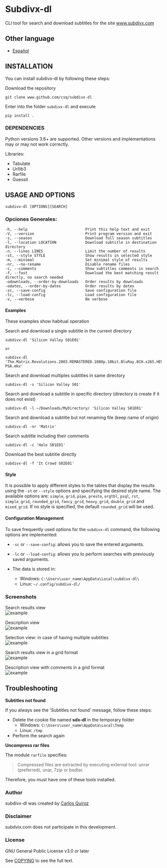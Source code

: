 # Subdivx-dl
CLI tool for search and download subtitles for the site www.subdivx.com

## Other language
- [Español](README-es.md)  

## INSTALLATION
You can install subdivx-dl by following these steps:

Download the repository

    git clone www.github.com/csq/subdivx-dl

Enter into the folder ``subdivx-dl`` and execute

    pip install .

### DEPENDENCIES
Python versions 3.6+ are supported. Other versions and implementations may or may not work correctly.

Libraries:
* Tabulate
* Urllib3
* Rarfile
* Guessit

## USAGE AND OPTIONS
    subdivx-dl [OPTIONS][SEARCH]

### Opciones Generales:
    -h, --help                          Print this help text and exit
    -V, --version                       Print program version and exit
    -s, --season                        Download full season subtitles
    -l, --location LOCATION             Download subtitle in destination directory
    -n, --lines LINES                   Limit the number of results
    -st, --style STYLE                  Show results in selected style
    -m, --minimal                       Set minimal style of results
    -nr, --no-rename                    Disable rename files
    -c, --comments                      Show subtitles comments in search
    -f, --fast                          Download the best matching result directly, no search needed
    -odownloads, --order-by-downloads   Order results by downloads
    -odates, --order-by-dates           Order results by dates
    -sc, --save-config                  Save configuration file
    -lc, --load-config                  Load configuration file
    -v, --verbose                       Be verbose

#### Examples
These examples show habitual operation

Search and download a single subtitle in the current directory

    subdivx-dl 'Silicon Valley S01E01'  

    or  
    
    subdivx-dl 'The.Matrix.Revolutions.2003.REMASTERED.1080p.10bit.BluRay.8CH.x265.HEVC-PSA.mkv'  

Search and download multiples subtitles in same directory

    subdivx-dl -s 'Silicon Valley S01'

Search and download a subtitle in specific directory (directory is create if it does not exist)

    subdivx-dl -l ~/Downloads/MyDirectory/ 'Silicon Valley S01E01'

Search and download a subtitle but not renaming file (keep name of origin)

    subdivx-dl -nr 'Matrix'

Search subtitle including their comments

    subdivx-dl -c 'Halo S01E01'

Download the best subtitle directly

    subdivx-dl -f 'It Crowd S02E01'

#### Style
It is possible to apply different styles to the tables that display the results using the ``-st`` or ``--style`` options and specifying the desired style name. The available options are: ``simple``, ``grid``, ``pipe``, ``presto``, ``orgtbl``, ``psql``, ``rst``, ``simple_grid``, ``rounded_grid``, ``fancy_grid``, ``heavy_grid``, ``double_grid`` and ``mixed_grid``. If no style is specified, the default ``rounded_grid`` will be used.

#### Configuration Management
To save frequently used options for the ``subdivx-dl`` command, the following options are implemented:
*    ``-sc`` or ``--save-config``: allows you to save the entered arguments.
*    ``-lc`` or ``--load-config``: allows you to perform searches with previously saved arguments.

* The data is stored in:
    * Windows: ``C:\Users\user_name\AppData\Local\subdivx-dl\``
    * Linux: ``~/.config/subdivx-dl/``

### Screenshots
Search results view  
![example](img/img-01.png)

Description view  
![example](img/img-02.png)

Selection view: in case of having multiple subtitles  
![example](img/img-03.png)

Search results view in a grid format  
![example](img/img-04.png)

Description view with comments in a grid format  
![example](img/img-05.png)


## Troubleshooting
**Subtitles not found**  

If you always see the 'Subtitles not found' message, follow these steps:
* Delete the cookie file named **sdx-dl** in the temporary folder
    * Windows: ``C:\Users\user_name\AppData\Local\Temp``  
    * Linux: ``/tmp``  
* Perform the search again


**Uncompress rar files**  

The module ``rarfile`` specifies:
>Compressed files are extracted by executing external tool: unrar (preferred), unar, 7zip or bsdtar.

Therefore, you must have one of these tools installed.

### Author
subdivx-dl was created by [Carlos Quiroz](https://github.com/csq/)

### Disclaimer
subdvix.com does not participate in this development.

### License
GNU General Public License v3.0 or later

See [COPYING](COPYING) to see the full text.